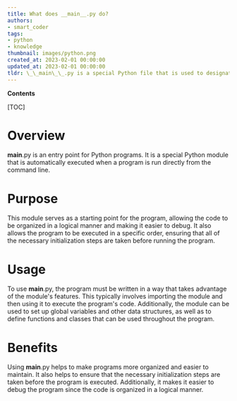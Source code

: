 ```yaml
---
title: What does __main__.py do?
authors:
- smart_coder
tags:
- python
- knowledge
thumbnail: images/python.png
created_at: 2023-02-01 00:00:00
updated_at: 2023-02-01 00:00:00
tldr: \_\_main\_\_.py is a special Python file that is used to designate the entry point of a program.
---
```


**Contents**

[TOC]

# Overview
__main__.py is an entry point for Python programs. It is a special Python module that is automatically executed when a program is run directly from the command line.

# Purpose
This module serves as a starting point for the program, allowing the code to be organized in a logical manner and making it easier to debug. It also allows the program to be executed in a specific order, ensuring that all of the necessary initialization steps are taken before running the program.

# Usage
To use __main__.py, the program must be written in a way that takes advantage of the module's features. This typically involves importing the module and then using it to execute the program's code. Additionally, the module can be used to set up global variables and other data structures, as well as to define functions and classes that can be used throughout the program.

# Benefits
Using __main__.py helps to make programs more organized and easier to maintain. It also helps to ensure that the necessary initialization steps are taken before the program is executed. Additionally, it makes it easier to debug the program since the code is organized in a logical manner.
